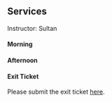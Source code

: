 ## Services  
Instructor: Sultan  

#### Morning  

#### Afternoon  


#### Exit Ticket   
Please submit the exit ticket [here]().  
